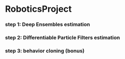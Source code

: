 # RoboticsProject

### step 1: Deep Ensembles estimation

### step 2: Differentiable Particle Filters estimation

### step 3: behavior cloning (bonus)
